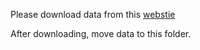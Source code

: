 Please download data from this [webstie](https://drive.google.com/drive/folders/1DZQIpoVy4TC9bGTnsNAbodMHC3GnfN7C?usp=drive_link)

After downloading, move data to this folder.
